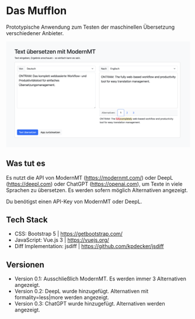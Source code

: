 # Das Mufflon

Prototypische Anwendung zum Testen der maschinellen Übersetzung verschiedener Anbieter.

![Alt text](/screenshots/mufflonapp01.png?raw=true "Screenshot der mufflonapp 0.1")

## Was tut es

Es nutzt die API von ModernMT (https://modernmt.com/) oder DeepL (https://deepl.com) oder ChatGPT (https://openai.com), um Texte in viele Sprachen zu übersetzen. Es werden sofern möglich Alternativen angezeigt.

Du benötigst einen API-Key von ModernMT oder DeepL.

## Tech Stack

- CSS: Bootstrap 5 | https://getbootstrap.com/
- JavaScript: Vue.js 3 | https://vuejs.org/
- Diff Implementation: jsdiff | https://github.com/kpdecker/jsdiff

## Versionen

- Version 0.1: Ausschließlich ModernMT. Es werden immer 3 Alternativen angezeigt.
- Version 0.2: DeepL wurde hinzugefügt. Alternativen mit formality=less|more werden angezeigt.
- Version 0.3: ChatGPT wurde hinzugefügt. Alternativen werden angezeigt.
